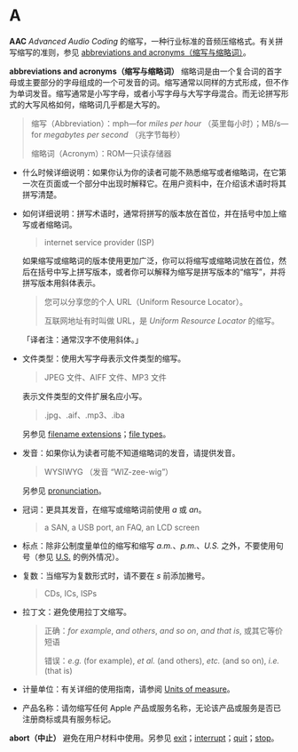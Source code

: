# A

**AAC** *Advanced Audio Coding* 的缩写，一种行业标准的音频压缩格式。有关拼写缩写的准则，参见 [abbreviations and acronyms（缩写与缩略词）](A.md)。

**abbreviations and acronyms（缩写与缩略词）** 缩略词是由一个复合词的首字母或主要部分的字母组成的一个可发音的词。缩写通常以同样的方式形成，但不作为单词发音。缩写通常是小写字母，或者小写字母与大写字母混合。而无论拼写形式的大写风格如何，缩略词几乎都是大写的。

> 缩写（Abbreviation）：mph—for *miles per hour* （英里每小时）；MB/s—for *megabytes per second* （兆字节每秒）
>
> 缩略词（Acronym）：ROM—只读存储器

* 什么时候详细说明：如果你认为你的读者可能不熟悉缩写或者缩略词，在它第一次在页面或一个部分中出现时解释它。在用户资料中，在介绍该术语时将其拼写清楚。

* 如何详细说明：拼写术语时，通常将拼写的版本放在首位，并在括号中加上缩写或者缩略词。

    > internet service provider (ISP)

    如果缩写或缩略词的版本使用更加广泛，你可以将缩写或缩略词放在首位，然后在括号中写上拼写版本，或者你可以解释为缩写是拼写版本的“缩写”，并将拼写版本用斜体表示。

    > 您可以分享您的个人 URL（Uniform Resource Locator）。
    >
    > 互联网地址有时叫做 URL，是 *Uniform Resource Locator* 的缩写。

    「译者注：通常汉字不使用斜体。」

* 文件类型：使用大写字母表示文件类型的缩写。
    > JPEG 文件、AIFF 文件、MP3 文件

    表示文件类型的文件扩展名应小写。

    > .jpg、.aif、.mp3、.iba

    另参见 [filename extensions](https://help.apple.com/applestyleguide/#/apsg1d47a4df?sub=apd72b81dda6)；[file types](https://help.apple.com/applestyleguide/#/apsg1d47a4df?sub=apda21bcd9c8eb64)。

* 发音：如果你认为读者可能不知道缩略词的发音，请提供发音。
  
    > WYSIWYG （发音 “WIZ-zee-wig”）

    另参见 [pronunciation](https://help.apple.com/applestyleguide/#/apsg4473eab0?sub=apd62d574a741894)。

* 冠词：更具其发音，在缩写或缩略词前使用 *a* 或 *an*。

    > a SAN, a USB port, an FAQ, an LCD screen

* 标点：除非公制度量单位的缩写和缩写 *a.m.*、*p.m.*、*U.S.* 之外，不要使用句号（参见 [U.S.](https://help.apple.com/applestyleguide/#/apsg45c3b57e?sub=apd04272d359ae64) 的例外情况）。

* 复数：当缩写为复数形式时，请不要在 *s* 前添加撇号。

    > CDs, ICs, ISPs

* 拉丁文：避免使用拉丁文缩写。

    > 正确：*for example*, *and others*, *and so on*, *and that is*, 或其它等价短语
    >
    > 错误：*e.g.* (for example), *et al.* (and others), *etc.* (and so on), *i.e.* (that is)

* 计量单位：有关详细的使用指南，请参阅 [Units of measure](https://help.apple.com/applestyleguide/#/apsg6ae856d6)。

* 产品名称：请勿缩写任何 Apple 产品或服务名称，无论该产品或服务是否已注册商标或具有服务标记。

**abort（中止）** 避免在用户材料中使用。另参见 [exit](https://help.apple.com/applestyleguide/#/apsg076a7313?sub=apda938253106134)；[interrupt](https://help.apple.com/applestyleguide/#/apsg346ef241?sub=apd2175bc2ed8fa4)；[quit](https://help.apple.com/applestyleguide/#/apsg38496e66?sub=apd82adbb46586d4)；[stop](https://help.apple.com/applestyleguide/#/apsge70df12b?sub=apdca9bcb3915724)。
